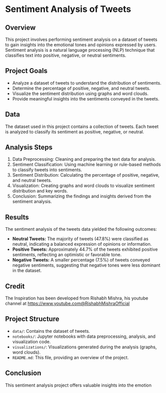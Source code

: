 # Sentiment Analysis of Tweets

## Overview

This project involves performing sentiment analysis on a dataset of tweets to gain insights into the emotional tones and opinions expressed by users. Sentiment analysis is a natural language processing (NLP) technique that classifies text into positive, negative, or neutral sentiments.

## Project Goals

- Analyze a dataset of tweets to understand the distribution of sentiments.
- Determine the percentage of positive, negative, and neutral tweets.
- Visualize the sentiment distribution using graphs and word clouds.
- Provide meaningful insights into the sentiments conveyed in the tweets.

## Data

The dataset used in this project contains a collection of tweets. Each tweet is analyzed to classify its sentiment as positive, negative, or neutral.

## Analysis Steps

1. Data Preprocessing: Cleaning and preparing the text data for analysis.
2. Sentiment Classification: Using machine learning or rule-based methods to classify tweets into sentiments.
3. Sentiment Distribution: Calculating the percentage of positive, negative, and neutral tweets.
4. Visualization: Creating graphs and word clouds to visualize sentiment distribution and key words.
5. Conclusion: Summarizing the findings and insights derived from the sentiment analysis.

## Results

The sentiment analysis of the tweets data yielded the following outcomes:

- **Neutral Tweets:** The majority of tweets (47.8%) were classified as neutral, indicating a balanced expression of opinions or information.
- **Positive Tweets:** Approximately 44.7% of the tweets exhibited positive sentiments, reflecting an optimistic or favorable tone.
- **Negative Tweets:** A smaller percentage (7.5%) of tweets conveyed negative sentiments, suggesting that negative tones were less dominant in the dataset.

## Credit

The Inspiration has been developed from Rishabh Mishra, his youtube channel at https://www.youtube.com@RishabhMishraOfficial

## Project Structure

- `data/`: Contains the dataset of tweets.
- `notebooks/`: Jupyter notebooks with data preprocessing, analysis, and visualization code.
- `visualizations/`: Visualizations generated during the analysis (graphs, word clouds).
- `README.md`: This file, providing an overview of the project.

## Conclusion

This sentiment analysis project offers valuable insights into the emotion